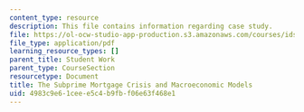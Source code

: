 ```yaml
---
content_type: resource
description: This file contains information regarding case study.
file: https://ol-ocw-studio-app-production.s3.amazonaws.com/courses/ids-410j-modeling-and-assessment-for-policy-spring-2013/4983c9e61ceee5c4b9fbf06e63f468e1_MITESD_864S13_Case_Stdy.pdf
file_type: application/pdf
learning_resource_types: []
parent_title: Student Work
parent_type: CourseSection
resourcetype: Document
title: The Subprime Mortgage Crisis and Macroeconomic Models
uid: 4983c9e6-1cee-e5c4-b9fb-f06e63f468e1
---
```

